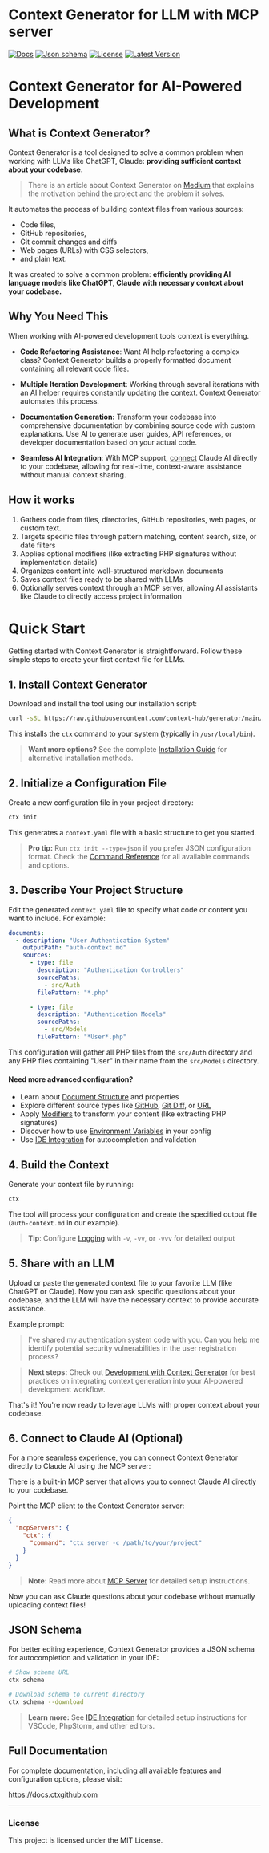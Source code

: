 # Context Generator for LLM with MCP server

<p>
    <a href="https://docs.ctxgithub.com/"><img alt="Docs" src="https://img.shields.io/badge/docs-green"></a>
    <a href="https://raw.githubusercontent.com/context-hub/generator/refs/heads/main/json-schema.json"><img alt="Json schema" src="https://img.shields.io/badge/json_schema-blue"></a>
    <a href="https://packagist.org/packages/context-hub/generator"><img alt="License" src="https://img.shields.io/packagist/l/context-hub/generator"></a>
    <a href="https://packagist.org/packages/context-hub/generator"><img alt="Latest Version" src="https://img.shields.io/packagist/v/context-hub/generator"></a>
</p>

# Context Generator for AI-Powered Development

## What is Context Generator?

Context Generator is a tool designed to solve a common problem when working with LLMs like ChatGPT, Claude: **providing
sufficient context about your codebase.**

> There is an article about Context Generator
> on [Medium](https://medium.com/@butschster/context-not-prompts-2-0-the-evolution-9c4a84214784) that explains the
> motivation behind the project and the problem it solves.

It automates the process of building context files from various sources:

- Code files,
- GitHub repositories,
- Git commit changes and diffs
- Web pages (URLs) with CSS selectors,
- and plain text.

It was created to solve a common problem: **efficiently providing AI language models like ChatGPT, Claude with necessary
context about your codebase.**

## Why You Need This

When working with AI-powered development tools context is everything.

- **Code Refactoring Assistance**: Want AI help refactoring a complex class? Context Generator builds a properly
  formatted document containing all relevant code files.

- **Multiple Iteration Development**: Working through several iterations with an AI helper requires constantly updating
  the context. Context Generator automates this process.

- **Documentation Generation:** Transform your codebase into comprehensive documentation by combining source code with
  custom explanations. Use AI to generate user guides, API references, or developer documentation based on your actual
  code.

- **Seamless AI Integration**: With MCP support, [connect](/mcp-server) Claude AI directly to your codebase, allowing
  for real-time, context-aware assistance without manual context sharing.

## How it works

1. Gathers code from files, directories, GitHub repositories, web pages, or custom text.
2. Targets specific files through pattern matching, content search, size, or date filters
3. Applies optional modifiers (like extracting PHP signatures without implementation details)
4. Organizes content into well-structured markdown documents
5. Saves context files ready to be shared with LLMs
6. Optionally serves context through an MCP server, allowing AI assistants like Claude to directly access project
   information

# Quick Start

Getting started with Context Generator is straightforward. Follow these simple steps to create your first context file
for LLMs.

## 1. Install Context Generator

Download and install the tool using our installation script:

```bash
curl -sSL https://raw.githubusercontent.com/context-hub/generator/main/download-latest.sh | sh
```

This installs the `ctx` command to your system (typically in `/usr/local/bin`).

> **Want more options?** See the complete [Installation Guide](https://docs.ctxgithub.com/getting-started.html) for alternative installation methods.

## 2. Initialize a Configuration File

Create a new configuration file in your project directory:

```bash
ctx init
```

This generates a `context.yaml` file with a basic structure to get you started.

> **Pro tip:** Run `ctx init --type=json` if you prefer JSON configuration format.
> Check the [Command Reference](https://docs.ctxgithub.com/getting-started/command-reference.html) for all available commands and options.

## 3. Describe Your Project Structure

Edit the generated `context.yaml` file to specify what code or content you want to include. For example:

```yaml
documents:
  - description: "User Authentication System"
    outputPath: "auth-context.md"
    sources:
      - type: file
        description: "Authentication Controllers"
        sourcePaths:
          - src/Auth
        filePattern: "*.php"

      - type: file
        description: "Authentication Models"
        sourcePaths:
          - src/Models
        filePattern: "*User*.php"
```

This configuration will gather all PHP files from the `src/Auth` directory and any PHP files containing "User" in their
name from the `src/Models` directory.

#### Need more advanced configuration?

- Learn about [Document Structure](https://docs.ctxgithub.com/documents.html) and properties
- Explore different source types like [GitHub](https://docs.ctxgithub.com/sources/github-source.html), [Git Diff](https://docs.ctxgithub.com/sources/git-diff-source.html),
  or [URL](https://docs.ctxgithub.com/sources/url-source.html)
- Apply [Modifiers](https://docs.ctxgithub.com/modifiers.html) to transform your content (like extracting PHP signatures)
- Discover how to use [Environment Variables](https://docs.ctxgithub.com/environment-variables.html) in your config
- Use [IDE Integration](https://docs.ctxgithub.com/getting-started/ide-integration.html) for autocompletion and validation

## 4. Build the Context

Generate your context file by running:

```bash
ctx
```

The tool will process your configuration and create the specified output file (`auth-context.md` in our example).

> **Tip**: Configure [Logging](https://docs.ctxgithub.com/advanced/logging.html) with `-v`, `-vv`, or `-vvv` for detailed output

## 5. Share with an LLM

Upload or paste the generated context file to your favorite LLM (like ChatGPT or Claude). Now you can ask specific
questions about your codebase, and the LLM will have the necessary context to provide accurate assistance.

Example prompt:

> I've shared my authentication system code with you. Can you help me identify potential security vulnerabilities in the
> user registration process?

> **Next steps:** Check out [Development with Context Generator](https://docs.ctxgithub.com/advanced/development-process.html) for best practices on
> integrating context generation into your AI-powered development workflow.

That's it! You're now ready to leverage LLMs with proper context about your codebase.

## 6. Connect to Claude AI (Optional)

For a more seamless experience, you can connect Context Generator directly to Claude AI using the MCP server:

There is a built-in MCP server that allows you to connect Claude AI directly to your codebase.

Point the MCP client to the Context Generator server:

```json
{
  "mcpServers": {
    "ctx": {
      "command": "ctx server -c /path/to/your/project"
    }
  }
}
```

> **Note:** Read more about [MCP Server](/mcp-server) for detailed setup instructions.

Now you can ask Claude questions about your codebase without manually uploading context files!

## JSON Schema

For better editing experience, Context Generator provides a JSON schema for autocompletion and validation in your IDE:

```bash
# Show schema URL
ctx schema

# Download schema to current directory
ctx schema --download
```

> **Learn more:** See [IDE Integration](https://docs.ctxgithub.com/getting-started/ide-integration.html) for detailed setup instructions for VSCode,
> PhpStorm, and other editors.

## Full Documentation

For complete documentation, including all available features and configuration options, please visit:

https://docs.ctxgithub.com

---

### License

This project is licensed under the MIT License.
